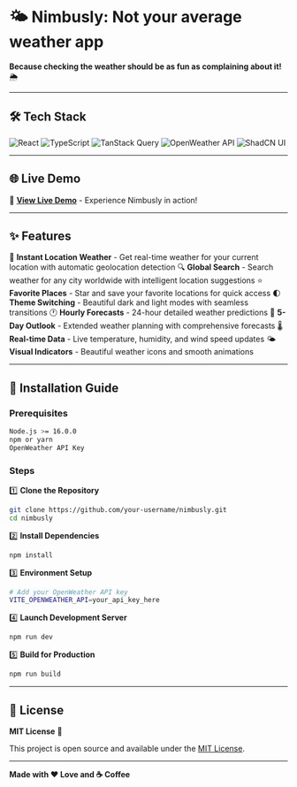 # 🌤️ Nimbusly: Not your average weather app

**Because checking the weather should be as fun as complaining about it!** 🌦️

---

## 🛠️ **Tech Stack**

![React](https://img.shields.io/badge/React_+_Vite-20232A?style=for-the-badge&logo=react&logoColor=61DAFB)
![TypeScript](https://img.shields.io/badge/TypeScript-007ACC?style=for-the-badge&logo=typescript&logoColor=white)
![TanStack Query](https://img.shields.io/badge/TanStack_Query-FF4154?style=for-the-badge&logo=react-query&logoColor=white)
![OpenWeather API](https://img.shields.io/badge/OpenWeather_API-FFA500?style=for-the-badge&logo=openweathermap&logoColor=white)
![ShadCN UI](https://img.shields.io/badge/ShadCN_UI-000000?style=for-the-badge&logo=shadcnui&logoColor=white)

---

## 🌐 **Live Demo**

🚀 **[View Live Demo](https://nimbusly.vercel.app/)** - Experience Nimbusly in action!

---

## ✨ **Features**

🎯 **Instant Location Weather** - Get real-time weather for your current location with automatic geolocation detection
🔍 **Global Search** - Search weather for any city worldwide with intelligent location suggestions
⭐ **Favorite Places** - Star and save your favorite locations for quick access
🌓 **Theme Switching** - Beautiful dark and light modes with seamless transitions
🕐 **Hourly Forecasts** - 24-hour detailed weather predictions
📅 **5-Day Outlook** - Extended weather planning with comprehensive forecasts
🌡️ **Real-time Data** - Live temperature, humidity, and wind speed updates
🌤️ **Visual Indicators** - Beautiful weather icons and smooth animations

---

## 🚀 **Installation Guide**

### **Prerequisites**
```bash
Node.js >= 16.0.0
npm or yarn
OpenWeather API Key
```

### **Steps**

1️⃣ **Clone the Repository**
```bash
git clone https://github.com/your-username/nimbusly.git
cd nimbusly
```

2️⃣ **Install Dependencies**
```bash
npm install
```

3️⃣ **Environment Setup**
```bash
# Add your OpenWeather API key
VITE_OPENWEATHER_API=your_api_key_here
```

4️⃣ **Launch Development Server**
```bash
npm run dev
```

5️⃣ **Build for Production**
```bash
npm run build
```
---

## 📜 **License**

**MIT License** 📄

This project is open source and available under the [MIT License](LICENSE).

---
**Made with ❤️ Love and ☕ Coffee**
